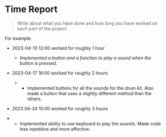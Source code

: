 # Time Report

> Write about what you have done and how long you have worked on each part of the project.

For example: 

- 2023-04-10 12:00 worked for roughly 1 hour
  - *Implemented a button and a function to play a sound when the button is pressed.*

- 2023-04-17 16:00 worked for roughly 2 hours
  - * Implemented buttons for all the sounds for the drum kit.  Also made a button that uses a slightly different method than the others.

- 2023 04-24 15:00 worked for roughly 3 hours
 - * Implemented ability to use keyboard to play the sounds. Made code less repetitive and more affective.